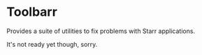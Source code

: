 # Toolbarr

Provides a suite of utilities to fix problems with Starr applications.

It's not ready yet though, sorry.